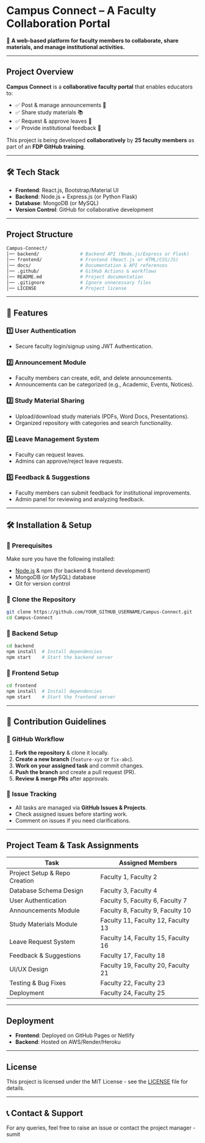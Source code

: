 # Campus Connect – A Faculty Collaboration Portal

🚀 **A web-based platform for faculty members to collaborate, share materials, and manage institutional activities.**

---

## **Project Overview**
**Campus Connect** is a **collaborative faculty portal** that enables educators to:
- ✅ Post & manage announcements 📢  
- ✅ Share study materials 📚  
- ✅ Request & approve leaves 📆  
- ✅ Provide institutional feedback 💬  

This project is being developed **collaboratively** by **25 faculty members** as part of an **FDP GitHub training**.

---

## **🛠 Tech Stack**
- **Frontend**: React.js, Bootstrap/Material UI  
- **Backend**: Node.js + Express.js (or Python Flask)  
- **Database**: MongoDB (or MySQL)  
- **Version Control**: GitHub for collaborative development  

---

## **Project Structure**
```bash
Campus-Connect/
│── backend/               # Backend API (Node.js/Express or Flask)
│── frontend/              # Frontend (React.js or HTML/CSS/JS)
│── docs/                  # Documentation & API references
│── .github/               # GitHub Actions & workflows
│── README.md              # Project documentation
│── .gitignore             # Ignore unnecessary files
│── LICENSE                # Project license
```

---

## **📌 Features**
### **1️⃣ User Authentication**
- Secure faculty login/signup using JWT Authentication.

### **2️⃣ Announcement Module**
- Faculty members can create, edit, and delete announcements.
- Announcements can be categorized (e.g., Academic, Events, Notices).

### **3️⃣ Study Material Sharing**
- Upload/download study materials (PDFs, Word Docs, Presentations).
- Organized repository with categories and search functionality.

### **4️⃣ Leave Management System**
- Faculty can request leaves.
- Admins can approve/reject leave requests.

### **5️⃣ Feedback & Suggestions**
- Faculty members can submit feedback for institutional improvements.
- Admin panel for reviewing and analyzing feedback.

---

## **🛠 Installation & Setup**
### **🔹 Prerequisites**
Make sure you have the following installed:
- [Node.js](https://nodejs.org/) & npm (for backend & frontend development)
- MongoDB (or MySQL) database
- Git for version control

### **🔹 Clone the Repository**
```bash
git clone https://github.com/YOUR_GITHUB_USERNAME/Campus-Connect.git
cd Campus-Connect
```

### **🔹 Backend Setup**
```bash
cd backend
npm install  # Install dependencies
npm start    # Start the backend server
```

### **🔹 Frontend Setup**
```bash
cd frontend
npm install  # Install dependencies
npm start    # Start the frontend server
```

---

## **📌 Contribution Guidelines**
### **🔹 GitHub Workflow**
1. **Fork the repository** & clone it locally.
2. **Create a new branch** (`feature-xyz` or `fix-abc`).
3. **Work on your assigned task** and commit changes.
4. **Push the branch** and create a pull request (PR).
5. **Review & merge PRs** after approvals.

### **🔹 Issue Tracking**
- All tasks are managed via **GitHub Issues & Projects**.
- Check assigned issues before starting work.
- Comment on issues if you need clarifications.

---

## **Project Team & Task Assignments**
| **Task** | **Assigned Members** |
|----------|----------------------|
| Project Setup & Repo Creation | Faculty 1, Faculty 2 |
| Database Schema Design | Faculty 3, Faculty 4 |
| User Authentication | Faculty 5, Faculty 6, Faculty 7 |
| Announcements Module | Faculty 8, Faculty 9, Faculty 10 |
| Study Materials Module | Faculty 11, Faculty 12, Faculty 13 |
| Leave Request System | Faculty 14, Faculty 15, Faculty 16 |
| Feedback & Suggestions | Faculty 17, Faculty 18 |
| UI/UX Design | Faculty 19, Faculty 20, Faculty 21 |
| Testing & Bug Fixes | Faculty 22, Faculty 23 |
| Deployment | Faculty 24, Faculty 25 |

---

## **Deployment**
- **Frontend**: Deployed on GitHub Pages or Netlify
- **Backend**: Hosted on AWS/Render/Heroku

---

## **License**
This project is licensed under the MIT License - see the [LICENSE](LICENSE) file for details.

---

## **📞 Contact & Support**
For any queries, feel free to raise an issue or contact the project manager - sumit
